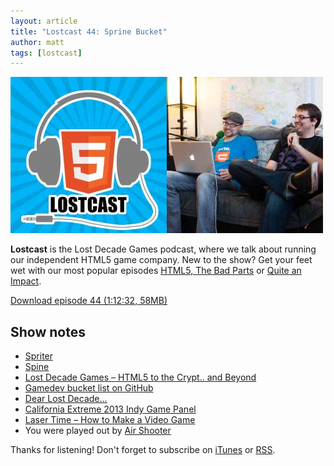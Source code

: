 ```yaml
---
layout: article
title: "Lostcast 44: Sprine Bucket"
author: matt
tags: [lostcast]
---
```

<div class="full-frame">
	<img alt="Lostcast gamedev podcast" src="/media/images/lostcast/ldgTeam.jpg" width="500" height="250">
</div>

**Lostcast** is the Lost Decade Games podcast, where we talk about running our independent HTML5 game company. New to the show? Get your feet wet with our most popular episodes [HTML5, The Bad Parts](/lostcast-episode-7-html5-the-bad-parts/) or [Quite an Impact](/lostcast-episode-14-quite-an-impact/).

<a class="download-podcast" href="http://media.lostdecadegames.com/lostcast/lostcast_44.mp3">
	Download episode 44 (1:12:32, 58MB)
</a>

## Show notes

* [Spriter](http://www.brashmonkey.com/spriter.htm)
* [Spine](http://esotericsoftware.com/)
* [Lost Decade Games – HTML5 to the Crypt.. and Beyond](http://www.gamedevacademy.org/lost-decade-games/)
* [Gamedev bucket list on GitHub](https://gist.github.com/gardaud/1766179)
* [Dear Lost Decade…](/dear-lost-decade/)
* [California Extreme 2013 Indy Game Panel](http://www.youtube.com/watch?v=pEBosTzXBCg)
* [Laser Time – How to Make a Video Game](http://www.lasertimepodcast.com/2012/06/04/laser-time-how-to-make-a-video-game/)
* You were played out by [Air Shooter](http://joshuamorse.bandcamp.com/track/air-shooter)

Thanks for listening! Don't forget to subscribe on [iTunes](http://itunes.apple.com/us/podcast/lostcast/id481950724) or [RSS](http://belmont.local:4000/lostcast.xml).
